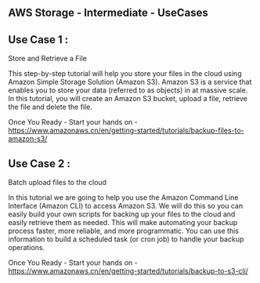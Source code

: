 ## AWS Storage - Intermediate - UseCases



## Use Case 1 :

Store and Retrieve a File

This step-by-step tutorial will help you store your files in the cloud using Amazon Simple Storage Solution (Amazon S3). Amazon S3 is a service that enables you to store your data (referred to as objects) in at massive scale. In this tutorial, you will create an Amazon S3 bucket, upload a file, retrieve the file and delete the file.

Once You Ready - Start your hands on - https://www.amazonaws.cn/en/getting-started/tutorials/backup-files-to-amazon-s3/

## Use Case 2 :

Batch upload files to the cloud

In this tutorial we are going to help you use the Amazon Command Line Interface (Amazon CLI) to access Amazon S3. We will do this so you can easily build your own scripts for backing up your files to the cloud and easily retrieve them as needed. This will make automating your backup process faster, more reliable, and more programmatic. You can use this information to build a scheduled task (or cron job) to handle your backup operations.

Once You Ready - Start your hands on - https://www.amazonaws.cn/en/getting-started/tutorials/backup-to-s3-cli/